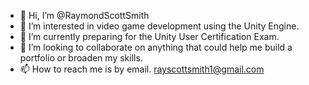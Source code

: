 - 👋 Hi, I’m @RaymondScottSmith
- 👀 I’m interested in video game development using the Unity Engine.
- 🌱 I’m currently preparing for the Unity User Certification Exam.
- 💞️ I’m looking to collaborate on anything that could help me build a portfolio or broaden my skills.
- 📫 How to reach me is by email. rayscottsmith1@gmail.com

<!---
RaymondScottSmith/RaymondScottSmith is a ✨ special ✨ repository because its `README.md` (this file) appears on your GitHub profile.
You can click the Preview link to take a look at your changes.
--->
